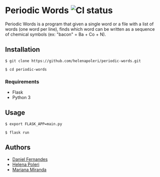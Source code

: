 # Periodic Words ![CI status](https://img.shields.io/badge/build-passing-brightgreen.svg)

Periodic Words is a program that given a single word or a file with a list of words (one word per line), finds which word can be written as a sequence of chemical symbols (ex: "bacon" = Ba + Co + N).

## Installation
`$ git clone https://github.com/helenapoleri/periodic-words.git `

`$ cd periodic-words` 


### Requirements
* Flask
* Python 3




## Usage

`$ export FLASK_APP=main.py`

`$ flask run`




## Authors

* [Daniel Fernandes](https://github.com/danielsf97)
* [Helena Poleri](https://github.com/helenapoleri)
* [Mariana Miranda](https://github.com/mmm97)
